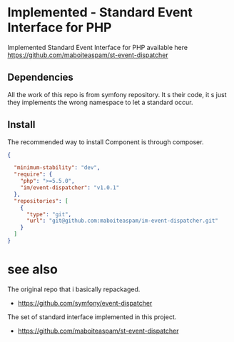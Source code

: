 # Implemented - Standard Event Interface for PHP

Implemented Standard Event Interface for PHP available here https://github.com/maboiteaspam/st-event-dispatcher

## Dependencies

All the work of this repo is from symfony repository. It s their code,
it s just they implements the wrong namespace
to let a standard occur.

## Install

The recommended way to install Component is through composer.

```json
{

  "minimum-stability": "dev",
  "require": {
    "php": ">=5.5.0",
    "im/event-dispatcher": "v1.0.1"
  },
  "repositories": [
    {
      "type": "git",
      "url": "git@github.com:maboiteaspam/im-event-dispatcher.git"
    }
  ]
}
```

# see also

The original repo that i basically repackaged.

- https://github.com/symfony/event-dispatcher

The set of standard interface implemented in this project.

- https://github.com/maboiteaspam/st-event-dispatcher
